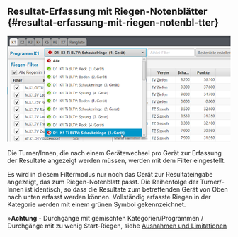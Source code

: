 ## Resultat-Erfassung mit Riegen-Notenblätter {#resultat-erfassung-mit-riegen-notenbl-tter}

![](/assets/resultat-erfassung-riegenblatt.png)

Die Turner/Innen, die nach einem Gerätewechsel pro Gerät zur Erfassung der Resultate angezeigt werden müssen, werden mit dem Filter eingestellt.

Es wird in diesem Filtermodus nur noch das Gerät zur Resultateingabe angezeigt, das zum Riegen-Notenblatt passt. Die Reihenfolge der Turner/-Innen ist identisch, so dass die Resultate zum betreffenden Gerät von Oben nach unten erfasst werden können.
Vollständig erfasste Riegen in der Kategorie werden mit einem grünen Symbol gekennzeichnet.

»**Achtung** - Durchgänge mit gemischten Kategorien/Programmen / Durchgänge mit zu wenig Start-Riegen,
siehe [Ausnahmen und Limitationen](../wettkampf-vorbereitung/riegeneinteilung_erstellen.md#ausnahmen-limitationen)
